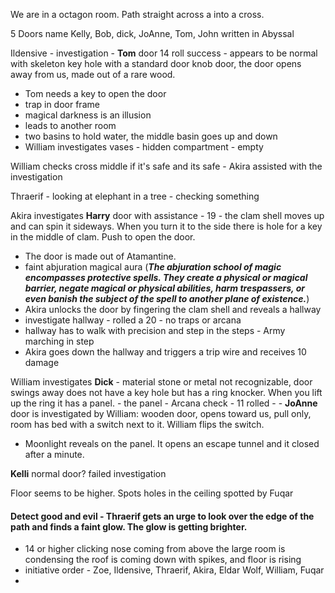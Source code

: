 We are in a octagon room.
Path straight across a into a cross.

5 Doors name Kelly, Bob, dick, JoAnne, Tom, John written in Abyssal
 
Ildensive - investigation - 
**Tom** door 14 roll success - appears to be normal with skeleton key hole with a standard door knob door, the door opens away from us, made out of a rare wood. 
- Tom needs a key to open the door
- trap in door frame
- magical darkness is an illusion
- leads to another room
- two basins to hold water, the middle basin goes up and down
-  William investigates vases - hidden compartment - empty

William checks cross middle if it's safe and its safe - Akira assisted with the investigation

Thraerif - looking at elephant in a tree - checking something 

Akira investigates **Harry** door with assistance - 19 - the clam shell moves up
 and can spin it sideways. When you turn it to the side there is hole for a key in the middle of clam. Push to open the door.
 - The door is made out of Atamantine.
 - faint abjuration magical aura (**_The abjuration school of magic encompasses protective spells. They create a physical or magical barrier, negate magical or physical abilities, harm trespassers, or even banish the subject of the spell to another plane of existence._**)
 - Akira unlocks the door by fingering the clam shell and reveals a hallway
 - investigate hallway - rolled a 20 - no traps or arcana 
 - hallway has to walk with precision and step in the steps - Army marching in step
 - Akira goes down the hallway and triggers a trip wire and receives 10 damage
   
William investigates **Dick**  - material stone or metal not recognizable, door swings away does not have a key hole but has a ring knocker. When you lift up the ring it has a panel. 
	- the panel - Arcana  check - 11 rolled - 
	- 
**JoAnne** door is investigated by William:  wooden door, opens toward us, pull only, room has bed with a switch next to it. William flips the switch. 
- Moonlight reveals on the panel. It opens an escape tunnel and it closed after a minute. 

**Kelli** normal door? failed investigation

Floor seems to be higher. Spots holes in the ceiling spotted by Fuqar

#### Detect good and evil - Thraerif gets an urge to look over the edge of the path and finds a faint glow. The glow is getting brighter.
- 14 or higher clicking nose coming from above the large room is condensing the roof is coming down with spikes, and floor is rising
-  initiative order - Zoe, Ildensive, Thraerif, Akira, Eldar Wolf, William, Fuqar
- 



